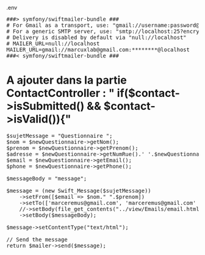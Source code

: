 .env

<pre>
###> symfony/swiftmailer-bundle ###
# For Gmail as a transport, use: "gmail://username:password@localhost"
# For a generic SMTP server, use: "smtp://localhost:25?encryption=&auth_mode="
# Delivery is disabled by default via "null://localhost"
# MAILER_URL=null://localhost
MAILER_URL=gmail://marcuxlab@gmail.com:********@localhost
###< symfony/swiftmailer-bundle ###
</pre>

      
# A ajouter dans la partie ContactController : " if($contact->isSubmitted() && $contact->isValid()){"
<pre>
$sujetMessage = "Questionnaire ";
$nom = $newQuestionnaire->getNom();
$prenom = $newQuestionnaire->getPrenom();
$adresse = $newQuestionnaire->getNumRue().' '.$newQuestionnaire->getNomRue().' '.$newQuestionnaire->getCp().' '.$newQuestionnaire->getCp().' '.$newQuestionnaire->getVille();
$email = $newQuestionnaire->getEmail();
$phone = $newQuestionnaire->getPhone();

$messageBody = "message";

$message = (new Swift_Message($sujetMessage))
    ->setFrom([$email => $nom." ".$prenom])
    ->setTo(['marceremus@gmail.com', 'marceremus@gmail.com' => 'A name'])
    //->setBody(file_get_contents("../view/Emails/email.html"));
    ->setBody($messageBody);

$message->setContentType("text/html");

// Send the message
return $mailer->send($message);

</pre>
